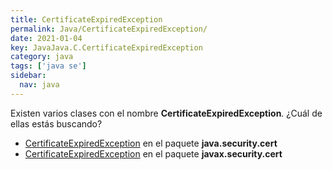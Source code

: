 ```yaml
---
title: CertificateExpiredException
permalink: Java/CertificateExpiredException/
date: 2021-01-04
key: JavaJava.C.CertificateExpiredException
category: java
tags: ['java se']
sidebar: 
  nav: java
---
```


Existen varios clases con el nombre **CertificateExpiredException**. ¿Cuál de ellas estás buscando?
<ul>
<li><a href="/Java/CertificateExpiredException-java-security-cert/">CertificateExpiredException</a> en el paquete <strong>java.security.cert</strong></li>
<li><a href="/Java/CertificateExpiredException-javax-security-cert/">CertificateExpiredException</a> en el paquete <strong>javax.security.cert</strong></li>
<ul>
